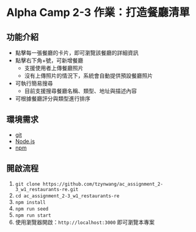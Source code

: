 # Alpha Camp 2-3 作業：打造餐廳清單
## 功能介紹
- 點擊每一張餐廳的卡片，即可瀏覽該餐廳的詳細資訊
- 點擊右下角+號，可新增餐廳
  - 支援使用者上傳餐廳照片
  - 沒有上傳照片的情況下，系統會自動提供預設餐廳照片
- 可執行簡易搜尋
  - 目前支援搜尋餐廳名稱、類型、地址與描述內容
- 可根據餐廳評分與類型進行排序

## 環境需求
- [git](https://git-scm.com/downloads)
- [Node.js](https://nodejs.org/en/)
- [npm](https://www.npmjs.com/get-npm)

## 開啟流程
1. `git clone https://github.com/tzynwang/ac_assignment_2-3_w1_restaurants-re.git`
1. `cd ac_assignment_2-3_w1_restaurants-re`
1. `npm install`
1. `npm run seed`
1. `npm run start`
1. 使用瀏覽器開啟：`http://localhost:3000` 即可瀏覽本專案